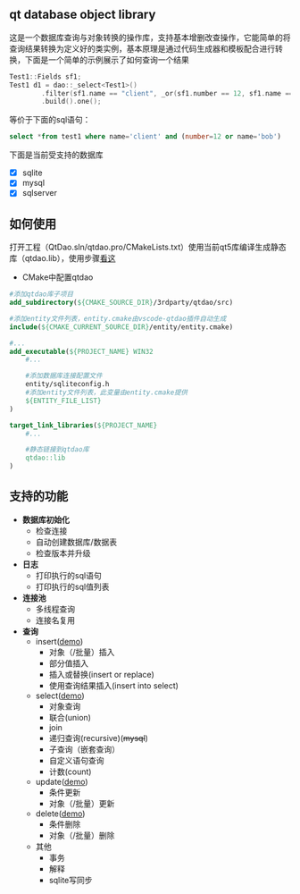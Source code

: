 ## qt database object library

这是一个数据库查询与对象转换的操作库，支持基本增删改查操作，它能简单的将查询结果转换为定义好的类实例，基本原理是通过代码生成器和模板配合进行转换，下面是一个简单的示例展示了如何查询一个结果
```c++
Test1::Fields sf1;
Test1 d1 = dao::_select<Test1>()
        .filter(sf1.name == "client", _or(sf1.number == 12, sf1.name == "bob"))
        .build().one();
```
等价于下面的sql语句：
```sql
select *from test1 where name='client' and (number=12 or name='bob')
```

下面是当前受支持的数据库
- [x] sqlite
- [x] mysql
- [x] sqlserver

## 如何使用
打开工程（QtDao.sln/qtdao.pro/CMakeLists.txt）使用当前qt5库编译生成静态库（qtdao.lib），使用步骤[看这](https://github.com/daonvshu/QtDao/blob/master/doc/setup/setup.md)  
- CMake中配置qtdao
```cmake
#添加qtdao库子项目
add_subdirectory(${CMAKE_SOURCE_DIR}/3rdparty/qtdao/src)

#添加entity文件列表，entity.cmake由vscode-qtdao插件自动生成
include(${CMAKE_CURRENT_SOURCE_DIR}/entity/entity.cmake)

#...
add_executable(${PROJECT_NAME} WIN32 
    #...

    #添加数据库连接配置文件
    entity/sqliteconfig.h
    #添加entity文件列表，此变量由entity.cmake提供
    ${ENTITY_FILE_LIST}
)

target_link_libraries(${PROJECT_NAME}
    #...

    #静态链接到qtdao库
    qtdao::lib
)
```

## 支持的功能

- **数据库初始化**
  - 检查连接
  - 自动创建数据库/数据表
  - 检查版本并升级
- **日志**
  - 打印执行的sql语句
  - 打印执行的sql值列表
- **连接池**
  - 多线程查询
  - 连接名复用
- **查询**
  - insert([demo](https://github.com/daonvshu/QtDao/blob/master/doc/api/insert.md))
    - 对象（/批量）插入
    - 部分值插入
    - 插入或替换(insert or replace)
    - 使用查询结果插入(insert into select)
  - select([demo](https://github.com/daonvshu/QtDao/blob/master/doc/api/select.md))
    - 对象查询
    - 联合(union)
    - join
    - 递归查询(recursive)(~~mysql~~)
    - 子查询（嵌套查询）
    - 自定义语句查询
    - 计数(count)
  - update([demo](https://github.com/daonvshu/QtDao/blob/master/doc/api/update.md))
    - 条件更新
    - 对象（/批量）更新
  - delete([demo](https://github.com/daonvshu/QtDao/blob/master/doc/api/delete.md))
    - 条件删除
    - 对象（/批量）删除
  - 其他
    - 事务
    - 解释
    - sqlite写同步